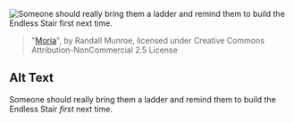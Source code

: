 ![Someone should really bring them a ladder and remind them to build the Endless Stair *first* next time.](https://imgs.xkcd.com/comics/moria.png)
> "[Moria](https://xkcd.com/760/)", by Randall Munroe, licensed under Creative Commons Attribution-NonCommercial 2.5 License

## Alt Text
Someone should really bring them a ladder and remind them to build the Endless Stair *first* next time.

